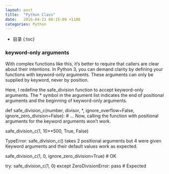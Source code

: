 ```yaml
---
layout: post
title:  "Python Class"
date:   2016-04-23 08:15:09 +1100
categories: Python
---
```

* 目录
{:toc}

### keyword-only arguments

With complex functions like this, it’s better to require that callers are clear about their intentions. In Python 3, you can demand clarity by defining your functions with keyword-only arguments. These arguments can only be supplied by keyword, never by position.

Here, I redefine the safe_division function to accept keyword-only arguments. The * symbol in the argument list indicates the end of positional arguments and the beginning of keyword-only arguments.

def safe_division_c(number, divisor, *,
                    ignore_overflow=False,
                    ignore_zero_division=False):
    # ...
Now, calling the function with positional arguments for the keyword arguments won’t work.

safe_division_c(1, 10**500, True, False)

>>>
TypeError: safe_division_c() takes 2 positional arguments but 4 were given
Keyword arguments and their default values work as expected.

safe_division_c(1, 0, ignore_zero_division=True)  # OK

try:
    safe_division_c(1, 0)
except ZeroDivisionError:
    pass  # Expected